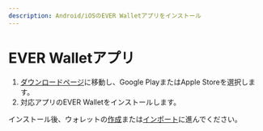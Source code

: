 ```yaml
---
description: Android/iOSのEVER Walletアプリをインストール
---
```


# EVER Walletアプリ

1. [ダウンロードページ](https://l1.broxus.com/)に移動し、Google PlayまたはApple Storeを選択します。
2. 対応アプリのEVER Walletをインストールします。

インストール後、ウォレットの[作成](../creating-a-new-wallet.md)または[インポート](../sign-in-with-existing-seed-phrase.md)に進んでください。
